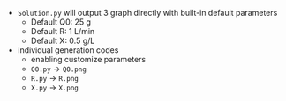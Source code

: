 - `Solution.py` will output 3 graph directly with built-in default parameters
  - Default Q0: 25 g
  - Default R: 1 L/min
  - Default X: 0.5 g/L
- individual generation codes
  - enabling customize parameters
  - `Q0.py` -> `Q0.png`
  - `R.py` -> `R.png`
  - `X.py` -> `X.png`